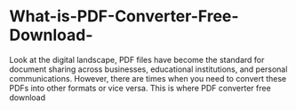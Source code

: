 # What-is-PDF-Converter-Free-Download-
Look at the digital landscape, PDF files have become the standard for document sharing across businesses, educational institutions, and personal communications. However, there are times when you need to convert these PDFs into other formats or vice versa. This is where PDF converter free download
